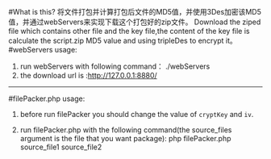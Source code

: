 #What is this?
将文件打包并计算打包后文件的MD5值，并使用3Des加密该MD5值，并通过webServers来实现下载这个打包好的zip文件。
Download the ziped file which contains other file and the key file,the content of the key file is calculate the script.zip MD5 value and using tripleDes to encrypt it。
#webServers usage:
1. run webServers with following command：
    ./webServers
2. the download url is :http://127.0.0.1:8880/
---

#filePacker.php usage:
1. before run filePacker you should change the value of `cryptKey` and `iv`.

2. run filePacker.php with the following command(the source_files argument is the file that you want package):
        php filePacker.php source_file1 source_file2

